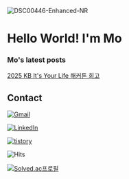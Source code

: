 

![DSC00446-Enhanced-NR](https://github.com/user-attachments/assets/67a50e7c-6db2-4f1a-902b-03efbc250579)

# Hello World! I'm Mo

### Mo's latest posts
<div><a href='https://mozmin.tistory.com/1' target='_blank'>2025 KB It's Your Life 해커톤 회고</a></div>

## Contact

[![Gmail](https://img.shields.io/badge/Gmail-D14836.svg?&logo=gmail&logoColor=white)](mailto:jmmo0722@gmail.com)

[![LinkedIn](https://img.shields.io/badge/LinkedIn-0A66C2?&logo=linkedin&logoColor=fff)](https://www.linkedin.com/in/%EC%A0%95%EB%AF%BC-%EB%AA%A8-289504385/)

[![tistory](https://img.shields.io/badge/tistory-E34F26.svg?&logo=tistory&logoColor=white)](https://mozmin.tistory.com)



![Hits](https://komarev.com/ghpvc/?username=mozmin)

[![Solved.ac프로필](http://mazassumnida.wtf/api/mini/generate_badge?boj=jmmo0722)](https://solved.ac/jmmo0722)
